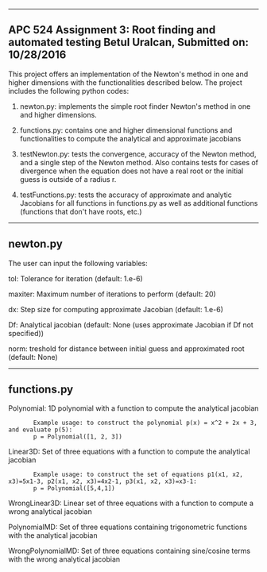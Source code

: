 ----------------------
APC 524 Assignment 3: Root finding and automated testing
Betul Uralcan, Submitted on: 10/28/2016
----------------------
This project offers an implementation of the Newton's method in one and higher dimensions with the functionalities described below. The project includes the following python codes:

1. newton.py: implements the simple root finder Newton's method in one and higher dimensions.

2. functions.py: contains one and higher dimensional functions and functionalities to compute the analytical and approximate jacobians

3. testNewton.py: tests the convergence, accuracy of the Newton method, and a single step of the Newton method. Also contains tests for cases of divergence when the equation does not have a real root or the initial guess is outside of a radius r. 

4. testFunctions.py: tests the accuracy of approximate and analytic Jacobians for all functions in functions.py as well as additional functions (functions that don't have roots, etc.) 

----------------------
newton.py
----------------------
The user can input the following variables:

tol:    		    Tolerance for iteration (default: 1.e-6)

maxiter: 	      Maximum number of iterations to perform (default: 20)

dx:     		    Step size for computing approximate Jacobian (default: 1.e-6)

Df:     		    Analytical jacobian (default: None (uses approximate Jacobian if Df not specified))

norm:    	      treshold for distance between initial guess and approximated root (default: None)

----------------------
functions.py
----------------------
Polynomial:        1D polynomial with a function to compute the analytical jacobian
                   
		   Example usage: to construct the polynomial p(x) = x^2 + 2x + 3, and evaluate p(5):
		   p = Polynomial([1, 2, 3]) 

Linear3D:          Set of three equations with a function to compute the analytical jacobian
	           
		   Example usage: to construct the set of equations p1(x1, x2, x3)=5x1-3, p2(x1, x2, x3)=4x2-1, p3(x1, x2, x3)=x3-1:
		   p = Polynomial([5,4,1])

WrongLinear3D:     Linear set of three equations with a function to compute a wrong analytical jacobian

PolynomialMD:      Set of three equations containing trigonometric functions with the analytical jacobian

WrongPolynomialMD: Set of three equations containing sine/cosine terms with the wrong analytical jacobian
